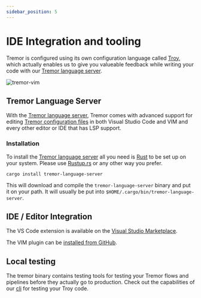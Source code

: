 ```yaml
---
sidebar_position: 5
---
```


# IDE Integration and tooling

Tremor is configured using its own configuration language called [Troy](../language), which actually enables us to give you valueable feedback while writing your code with our [Tremor language server](https://github.com/tremor-rs/tremor-language-server).

![tremor-vim](/img/tremor/tremor-vim.png)

## Tremor Language Server

With the [Tremor language server](https://github.com/tremor-rs/tremor-language-server), Tremor comes with advanced support for editing [Tremor configuration files](../language) in both Visual Studio Code and VIM and every other editor or IDE that has LSP support.

### Installation

To install the [Tremor language server](https:://github.com/tremor-rs/tremor-language-server) all you need is [Rust](https://www.rust-lang.org/) to be set up on your system. Please use [Rustup.rs](https://rustup.rs) or any other way you prefer.

```console
cargo install tremor-language-server
```

This will download and compile the `tremor-language-server` binary and put it on your path. It will usually be put into `$HOME/.cargo/bin/tremor-language-server`.

## IDE / Editor Integration

The VS Code extension is available on the [Visual Studio Marketplace](https://marketplace.visualstudio.com/items?itemName=tremorproject.tremor-language-features).

The VIM plugin can be [installed from GitHub](https://github.com/tremor-rs/tremor-vim).

## Local testing

The tremor binary contains testing tools for testing your Tremor flows and pipelines before they actually go to production. Check out the capabilities of our [cli](../reference/cli.md#testing-facilities) for testing your Troy code.